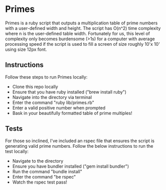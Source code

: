 # Primes

Primes is a ruby script that outputs a multiplication table of prime numbers with a user-defined width and height. The script has O(n^2) time complexity where n is the user-defined table width. Fortunately for us, this level of complexity only becomes burdensome (>1s) for a computer with average processing speed if the script is used to fill a screen of size roughly 10'x 10' using size 12px font.

## Instructions

Follow these steps to run Primes locally:
- Clone this repo locally
- Ensure that you have ruby installed ("brew install ruby")
- Navigate into the directory via terminal
- Enter the command "ruby lib/primes.rb"
- Enter a valid positive number when prompted
- Bask in your beautifully formatted table of prime multiples!


## Tests

For those so inclined, I've included an rspec file that ensures the script is generating valid prime numbers. Follow the below instructions to run the test locally:
- Navigate to the directory
- Ensure you have bundler installed ("gem install bundler")
- Run the command "bundle install"
- Enter the command "be rspec"
- Watch the rspec test pass!
